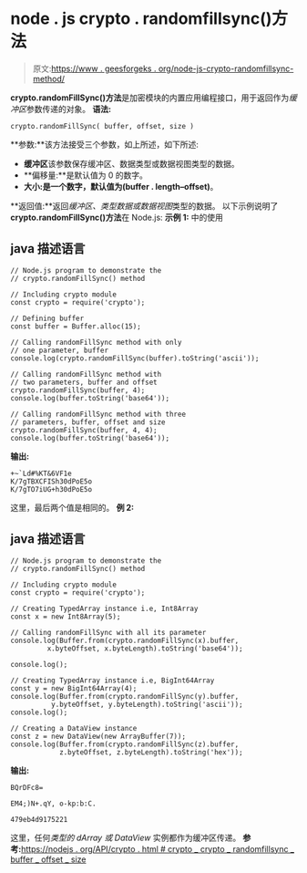 # node . js crypto . randomfillsync()方法

> 原文:[https://www . geesforgeks . org/node-js-crypto-randomfillsync-method/](https://www.geeksforgeeks.org/node-js-crypto-randomfillsync-method/)

**crypto.randomFillSync()方法**是加密模块的内置应用编程接口，用于返回作为*缓冲区*参数传递的对象。
**语法:**

```
crypto.randomFillSync( buffer, offset, size )
```

**参数:**该方法接受三个参数，如上所述，如下所述:

*   **缓冲区**该参数保存缓冲区、数据类型或数据视图类型的数据。
*   **偏移量:**是默认值为 0 的数字。
*   **大小:**是一个数字，默认值为**(buffer . length–offset)**。

**返回值:**返回*缓冲区、类型数据或数据视图*类型的数据。
以下示例说明了 **crypto.randomFillSync()方法**在 Node.js:
**示例 1:**
中的使用

## java 描述语言

```
// Node.js program to demonstrate the 
// crypto.randomFillSync() method

// Including crypto module
const crypto = require('crypto');

// Defining buffer
const buffer = Buffer.alloc(15);

// Calling randomFillSync method with only 
// one parameter, buffer
console.log(crypto.randomFillSync(buffer).toString('ascii'));

// Calling randomFillSync method with 
// two parameters, buffer and offset
crypto.randomFillSync(buffer, 4);
console.log(buffer.toString('base64'));

// Calling randomFillSync method with three 
// parameters, buffer, offset and size
crypto.randomFillSync(buffer, 4, 4);
console.log(buffer.toString('base64'));
```

**输出:**

```
+~`Ld#%KT&6VF1e
K/7gTBXCFISh30dPoE5o
K/7gTO7iUG+h30dPoE5o
```

这里，最后两个值是相同的。
**例 2:**

## java 描述语言

```
// Node.js program to demonstrate the 
// crypto.randomFillSync() method

// Including crypto module
const crypto = require('crypto');

// Creating TypedArray instance i.e, Int8Array
const x = new Int8Array(5);

// Calling randomFillSync with all its parameter
console.log(Buffer.from(crypto.randomFillSync(x).buffer,
         x.byteOffset, x.byteLength).toString('base64'));

console.log();

// Creating TypedArray instance i.e, BigInt64Array
const y = new BigInt64Array(4);
console.log(Buffer.from(crypto.randomFillSync(y).buffer,
          y.byteOffset, y.byteLength).toString('ascii'));
console.log();

// Creating a DataView instance
const z = new DataView(new ArrayBuffer(7));
console.log(Buffer.from(crypto.randomFillSync(z).buffer,
            z.byteOffset, z.byteLength).toString('hex'));
```

**输出:**

```
BQrDFc8=

EM4;)N+.qY, o-kp:b:C.

479eb4d9175221
```

这里，任何*类型的 dArray 或 DataView* 实例都作为缓冲区传递。
**参考:**[https://nodejs . org/API/crypto . html # crypto _ crypto _ randomfillsync _ buffer _ offset _ size](https://nodejs.org/api/crypto.html#crypto_crypto_randomfillsync_buffer_offset_size)